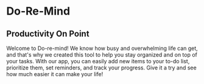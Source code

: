 # Do-Re-Mind
## Productivity On Point

Welcome to Do-re-mind! We know how busy and overwhelming life can get, and that's why we created this tool to help you stay organized and on top of your tasks. With our app, you can easily add new items to your to-do list, prioritize them, set reminders, and track your progress. Give it a try and see how much easier it can make your life!
